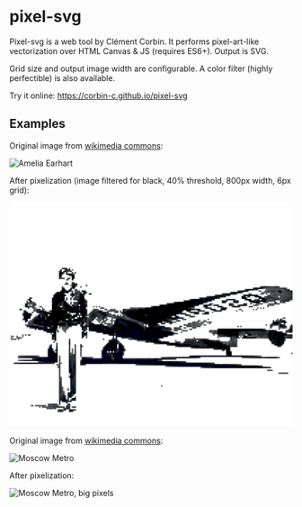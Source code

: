 # pixel-svg
Pixel-svg is a web tool by Clément Corbin. It performs pixel-art-like vectorization over HTML Canvas & JS (requires ES6+). Output is SVG.

Grid size and output image width are configurable. A color filter (highly perfectible) is also available.

Try it online: https://corbin-c.github.io/pixel-svg

Examples
---------

Original image from [wikimedia commons](https://commons.wikimedia.org/wiki/File:Amelia_Earhart_-_GPN-2002-000211.jpg):

![Amelia Earhart](https://upload.wikimedia.org/wikipedia/commons/thumb/e/ec/Amelia_Earhart_-_GPN-2002-000211.jpg/800px-Amelia_Earhart_-_GPN-2002-000211.jpg)

After pixelization (image filtered for black, 40% threshold, 800px width, 6px grid):

![Amelia Earhart, big pixels](Amelia_Earhart_-_GPN-2002-000211.svg)

Original image from [wikimedia commons](https://commons.wikimedia.org/wiki/File:MosMetro_Fonvizinskaya_01-2017.jpg/800px-MosMetro_Fonvizinskaya_01-2017.jpg):

![Moscow Metro](https://upload.wikimedia.org/wikipedia/commons/thumb/a/a2/MosMetro_Fonvizinskaya_01-2017.jpg/800px-MosMetro_Fonvizinskaya_01-2017.jpg)

After pixelization:

![Moscow Metro, big pixels](MosMetro_Fonvizinskaya_01-2017.jpg/800px-MosMetro_Fonvizinskaya_01-2017.jpg.svg)
